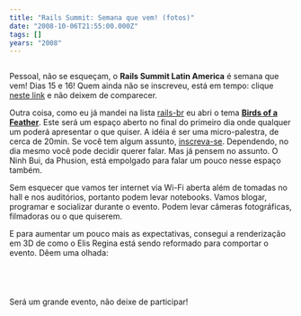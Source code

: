 ```yaml
---
title: "Rails Summit: Semana que vem! (fotos)"
date: "2008-10-06T21:55:00.000Z"
tags: []
years: "2008"
---
```


<p></p>
<p><a href="http://www.locaweb.com.br/railssummit"><img src="http://s3.amazonaws.com/akitaonrails/assets/2008/8/1/468x60.gif" srcset="http://s3.amazonaws.com/akitaonrails/assets/2008/8/1/468x60.gif 2x" alt=""></a></p>
<p>Pessoal, não se esqueçam, o <strong>Rails Summit Latin America</strong> é semana que vem! Dias 15 e 16! Quem ainda não se inscreveu, está em tempo: clique <a href="http://www.locaweb.com.br/railssummit">neste link</a> e não deixem de comparecer.</p>
<p>Outra coisa, como eu já mandei na lista <a href="http://groups.google.com/group/rails-br">rails-br</a> eu abri o tema <a href="http://spreadsheets.google.com/viewform?key=pU_MriAPjg2Aio1o2Qp6-Pw"><strong>Birds of a Feather</strong></a>. Este será um espaço aberto no final do primeiro dia onde qualquer um poderá apresentar o que quiser. A idéia é ser uma micro-palestra, de cerca de 20min. Se você tem algum assunto, <a href="http://spreadsheets.google.com/viewform?key=pU_MriAPjg2Aio1o2Qp6-Pw">inscreva-se</a>. Dependendo, no dia mesmo você pode decidir querer falar. Mas já pensem no assunto. O Ninh Bui, da Phusion, está empolgado para falar um pouco nesse espaço também.</p>
<p>Sem esquecer que vamos ter internet via Wi-Fi aberta além de tomadas no hall e nos auditórios, portanto podem levar notebooks. Vamos blogar, programar e socializar durante o evento. Podem levar câmeras fotográficas, filmadoras ou o que quiserem.</p>
<p>E para aumentar um pouco mais as expectativas, consegui a renderização em 3D de como o Elis Regina está sendo reformado para comportar o evento. Dêem uma olhada:</p>
<p style="text-align: center"><a href="http://www.anhembi.com.br/anhembi/bin/view/Elis/WebHome"><img src="http://s3.amazonaws.com/akitaonrails/assets/2008/10/6/Picture_2.png" srcset="http://s3.amazonaws.com/akitaonrails/assets/2008/10/6/Picture_2.png 2x" alt=""></a></p>
<p></p>
<p></p>
<p style="text-align: center"><a href="https://www.anhembi.com.br/anhembi/bin/view/Elis/WebHome"><img src="https://s3.amazonaws.com/akitaonrails/assets/2008/10/6/Picture_3.png" srcset="https://s3.amazonaws.com/akitaonrails/assets/2008/10/6/Picture_3.png 2x" alt=""></a></p>
<p style="text-align: center"><a href="https://www.anhembi.com.br/anhembi/bin/view/Elis/WebHome"><img src="https://s3.amazonaws.com/akitaonrails/assets/2008/10/6/Picture_4.png" srcset="https://s3.amazonaws.com/akitaonrails/assets/2008/10/6/Picture_4.png 2x" alt=""></a></p>
<p style="text-align: center"><a href="https://www.anhembi.com.br/anhembi/bin/view/Elis/WebHome"><img src="https://s3.amazonaws.com/akitaonrails/assets/2008/10/6/DSC05860.JPG" srcset="https://s3.amazonaws.com/akitaonrails/assets/2008/10/6/DSC05860.JPG 2x" alt=""></a></p>
<p>Será um grande evento, não deixe de participar!</p>
<p style="text-align: center"><a href="https://www.locaweb.com.br/railssummit"><img src="https://s3.amazonaws.com/akitaonrails/assets/2008/10/2/Picture_1_1.png" srcset="https://s3.amazonaws.com/akitaonrails/assets/2008/10/2/Picture_1_1.png 2x" alt=""></a> </p>
<p></p>
